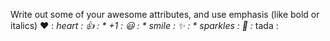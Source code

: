 Write out some of your awesome attributes, and use emphasis (like bold or italics) 
❤️	: *heart :
👍	: * +1 :
😃 : * smile :
✨	: * sparkles :
🎉	:* tada :
